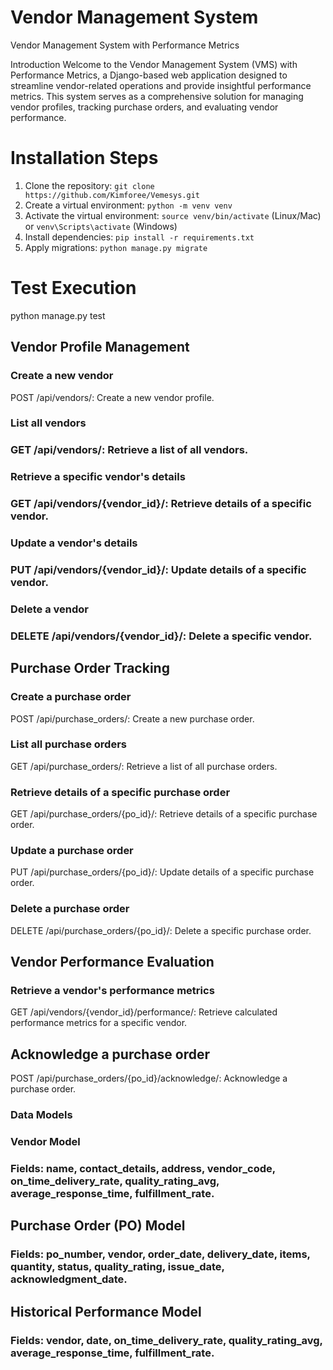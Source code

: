 # Vendor Management System
 Vendor Management System with Performance Metrics

Introduction
Welcome to the Vendor Management System (VMS) with Performance Metrics, a Django-based web application designed to streamline vendor-related operations and provide insightful performance metrics. This system serves as a comprehensive solution for managing vendor profiles, tracking purchase orders, and evaluating vendor performance.

# Installation Steps
1. Clone the repository: `git clone https://github.com/Kimforee/Vemesys.git`
2. Create a virtual environment: `python -m venv venv`
3. Activate the virtual environment: `source venv/bin/activate` (Linux/Mac) or `venv\Scripts\activate` (Windows)
4. Install dependencies: `pip install -r requirements.txt`
5. Apply migrations: `python manage.py migrate`

# Test Execution
python manage.py test

## Vendor Profile Management
### Create a new vendor
POST /api/vendors/: Create a new vendor profile.

### List all vendors
### GET /api/vendors/: Retrieve a list of all vendors.

### Retrieve a specific vendor's details
### GET /api/vendors/{vendor_id}/: Retrieve details of a specific vendor.

### Update a vendor's details
### PUT /api/vendors/{vendor_id}/: Update details of a specific vendor.

### Delete a vendor
### DELETE /api/vendors/{vendor_id}/: Delete a specific vendor.

## Purchase Order Tracking

### Create a purchase order
 POST /api/purchase_orders/: Create a new purchase order.

### List all purchase orders
 GET /api/purchase_orders/: Retrieve a list of all purchase orders.

### Retrieve details of a specific purchase order
 GET /api/purchase_orders/{po_id}/: Retrieve details of a specific purchase order. 

### Update a purchase order
 PUT /api/purchase_orders/{po_id}/: Update details of a specific purchase order.

### Delete a purchase order
 DELETE /api/purchase_orders/{po_id}/: Delete a specific purchase order.

## Vendor Performance Evaluation
### Retrieve a vendor's performance metrics
 GET /api/vendors/{vendor_id}/performance/: Retrieve calculated performance metrics for a specific vendor.

## Acknowledge a purchase order
 POST /api/purchase_orders/{po_id}/acknowledge/: Acknowledge a purchase order.

### Data Models
### Vendor Model
### Fields: name, contact_details, address, vendor_code, on_time_delivery_rate, quality_rating_avg, average_response_time, fulfillment_rate.

## Purchase Order (PO) Model
### Fields: po_number, vendor, order_date, delivery_date, items, quantity, status, quality_rating, issue_date, acknowledgment_date.

## Historical Performance Model
### Fields: vendor, date, on_time_delivery_rate, quality_rating_avg, average_response_time, fulfillment_rate.



